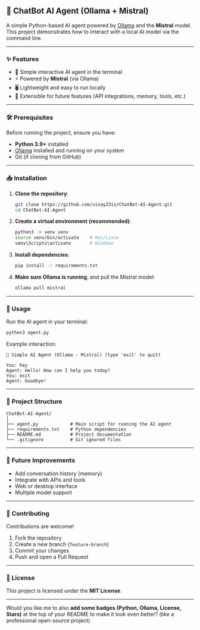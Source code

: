 

## 🤖 ChatBot AI Agent (Ollama + Mistral)

A simple Python-based AI agent powered by [Ollama](https://ollama.ai) and the **Mistral** model. This project demonstrates how to interact with a local AI model via the command line.

---

### ✨ Features

* 💬 Simple interactive AI agent in the terminal
* ⚡ Powered by **Mistral** (via Ollama)
* 🖥 Lightweight and easy to run locally
* 🔑 Extensible for future features (API integrations, memory, tools, etc.)

---

### 🛠 Prerequisites

Before running the project, ensure you have:

* **Python 3.9+** installed
* [Ollama](https://ollama.ai) installed and running on your system
* Git (if cloning from GitHub)

---

### 📥 Installation

1. **Clone the repository**:

   ```bash
   git clone https://github.com/vinay23is/ChatBot-AI-Agent.git
   cd ChatBot-AI-Agent
   ```

2. **Create a virtual environment (recommended)**:

   ```bash
   python3 -m venv venv
   source venv/bin/activate    # Mac/Linux
   venv\Scripts\activate       # Windows
   ```

3. **Install dependencies**:

   ```bash
   pip install -r requirements.txt
   ```

4. **Make sure Ollama is running**, and pull the Mistral model:

   ```bash
   ollama pull mistral
   ```

---

### 🚀 Usage

Run the AI agent in your terminal:

```bash
python3 agent.py
```

Example interaction:

```
🤖 Simple AI Agent (Ollama - Mistral) (type 'exit' to quit)

You: hey
Agent: Hello! How can I help you today?
You: exit
Agent: Goodbye!
```

---

### 📂 Project Structure

```
ChatBot-AI-Agent/
│
├── agent.py            # Main script for running the AI agent
├── requirements.txt    # Python dependencies
├── README.md           # Project documentation
└── .gitignore          # Git ignored files
```

---

### 🔮 Future Improvements

* Add conversation history (memory)
* Integrate with APIs and tools
* Web or desktop interface
* Multiple model support

---

### 🤝 Contributing

Contributions are welcome!

1. Fork the repository
2. Create a new branch (`feature-branch`)
3. Commit your changes
4. Push and open a Pull Request

---

### 📜 License

This project is licensed under the **MIT License**.

---

Would you like me to also **add some badges (Python, Ollama, License, Stars)** at the top of your README to make it look even better? (like a professional open-source project)

